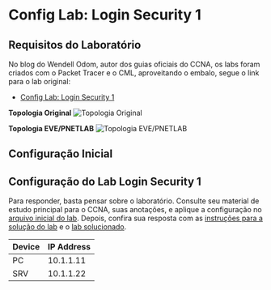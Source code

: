 # Config Lab: Login Security 1

## Requisitos do Laboratório

No blog do Wendell Odom, autor dos guias oficiais do CCNA, os labs foram criados com o Packet Tracer e o CML, aproveitando o embalo, segue o link para o lab original:

- [Config Lab: Login Security 1](https://www.certskills.com/clab105/)

**Topologia Original**
![Topologia Original](./assets/img/00-topology.png)

**Topologia EVE/PNETLAB**
![Topologia EVE/PNETLAB](./assets/img/01-topology.png)

## Configuração Inicial

## Configuração do Lab Login Security 1

Para responder, basta pensar sobre o laboratório. Consulte seu material de estudo principal para o CCNA, suas anotações, e aplique a configuração no [arquivo inicial do lab](./assets/lab/20_config-lab-login-security-1_inicial.zip). Depois, confira sua resposta com as [instruções para a solução do lab](./lab-solution.md) e o [lab solucionado](./assets/lab/20_config-lab-login-security-1_resolvido).

| Device | IP Address|
| --- | --- |
| PC | 10.1.1.11 |
| SRV | 10.1.1.22 |

